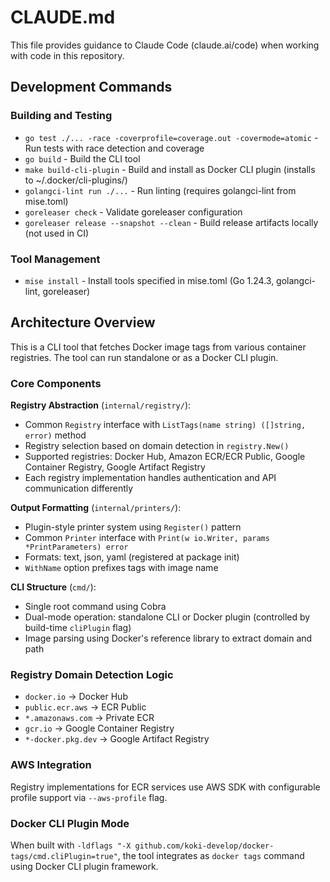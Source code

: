 # CLAUDE.md

This file provides guidance to Claude Code (claude.ai/code) when working with code in this repository.

## Development Commands

### Building and Testing
- `go test ./... -race -coverprofile=coverage.out -covermode=atomic` - Run tests with race detection and coverage
- `go build` - Build the CLI tool
- `make build-cli-plugin` - Build and install as Docker CLI plugin (installs to ~/.docker/cli-plugins/)
- `golangci-lint run ./...` - Run linting (requires golangci-lint from mise.toml)
- `goreleaser check` - Validate goreleaser configuration  
- `goreleaser release --snapshot --clean` - Build release artifacts locally (not used in CI)

### Tool Management
- `mise install` - Install tools specified in mise.toml (Go 1.24.3, golangci-lint, goreleaser)

## Architecture Overview

This is a CLI tool that fetches Docker image tags from various container registries. The tool can run standalone or as a Docker CLI plugin.

### Core Components

**Registry Abstraction** (`internal/registry/`):
- Common `Registry` interface with `ListTags(name string) ([]string, error)` method
- Registry selection based on domain detection in `registry.New()`
- Supported registries: Docker Hub, Amazon ECR/ECR Public, Google Container Registry, Google Artifact Registry
- Each registry implementation handles authentication and API communication differently

**Output Formatting** (`internal/printers/`):
- Plugin-style printer system using `Register()` pattern
- Common `Printer` interface with `Print(w io.Writer, params *PrintParameters) error`
- Formats: text, json, yaml (registered at package init)
- `WithName` option prefixes tags with image name

**CLI Structure** (`cmd/`):
- Single root command using Cobra
- Dual-mode operation: standalone CLI or Docker plugin (controlled by build-time `cliPlugin` flag)
- Image parsing using Docker's reference library to extract domain and path

### Registry Domain Detection Logic
- `docker.io` → Docker Hub
- `public.ecr.aws` → ECR Public  
- `*.amazonaws.com` → Private ECR
- `gcr.io` → Google Container Registry
- `*-docker.pkg.dev` → Google Artifact Registry

### AWS Integration
Registry implementations for ECR services use AWS SDK with configurable profile support via `--aws-profile` flag.

### Docker CLI Plugin Mode
When built with `-ldflags "-X github.com/koki-develop/docker-tags/cmd.cliPlugin=true"`, the tool integrates as `docker tags` command using Docker CLI plugin framework.